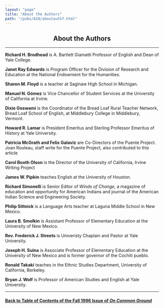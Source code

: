 ```yaml
---
layout: "page"
title: "About the Authors"
path: "/pubs/A20/aboutauth7.html"
---
```

<main>
<center><h2>About the Authors
</h2></center>
<hr/>
<b>Richard H. Brodhead</b> is A. Bartlett Giamatti Professor of English
and Dean of Yale College.
<p>
<b>Janet Ray Edwards</b> is Program Officer for the Division of Research
and Education at the National Endowment for the Humanities.
</p><p>
<b>Sharon M. Floyd</b> is a teacher at Saginaw High School in Michigan.
</p><p>
<b>Manuel N. Gómez</b> is Vice Chancellor of Student Services at the
University of California at Irvine.
</p><p>
<b>Dixie Goswami</b> is the Coordinator of the Bread Loaf Rural Teacher
Network, Bread Loaf School of English, at Middlebury College in
Middlebury, Vermont.
</p><p>
<b>Howard R. Lamar</b> is President Emeritus and Sterling Professor
Emeritus of History at Yale University.
</p><p>
<b>Patricia McGrath and Felix Galaviz</b> are Co-Directors of the Puente
Project. Joan Rouleau, staff write for the Puente Project, also
contributed to this article
</p><p>
<b>Carol Booth Olson</b> is the Director of the University of California,
Irvine Writing Project
</p><p>
<b>James W. Pipkin</b> teaches English at the University of Houston.
</p><p>
<b>Richard Simonelli</b> is Senior Editor of <i> Winds of Change,</i> a
magazine of education and opportunity for American Indians and journal of
the American Indian Science and Engineering Society.
</p><p>
<b>Philip Sittnick</b> is a Language Arts teacher at Laguna Middle School
in New Mexico.
</p>
<p>
<b> Laura B. Smolkin</b> is Assistant Professor of Elementary Education at
the University of New Mexico.
</p><p>
<b>Rev. Frederick J. Streets</b> is Univeristy Chaplain and Pastor at Yale
University.</p><p>
<b>Joseph H. Suina</b> is Associate Professor of Elementary Education at
the University of New Mexico and is former governor of the Cochiti pueblo.
</p><p>
<b>Ronald Takaki</b> teaches in the Ethnic Studies Department, University
of California, Berkeley.
</p><p>
<b>Bryan J. Wolf</b> is Professor of American Studies and English at Yale
University.
</p><hr/>
<h4><a href="/pubs/A20/">Back to
Table of Contents of the Fall 1996 Issue of <i>On Common
Ground</i></a>
</h4>
</main>
